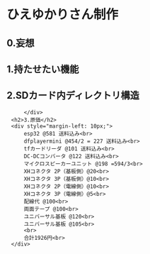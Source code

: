 <!DOCTYPE html>
<html lang="ja">
    <head>
        <meta charset="UTF-8">
        <title>ESP32_HIEYUKARISAN</title>
    </head> 
<body>
    <h1>ひえゆかりさん制作</h1>
    <h2>0.妄想</h2>
    <h2>1.持たせたい機能</h2>
    <h2>2.SDカード内ディレクトリ構造</h2>
        <div style="margin-left: 10px;">

        </div>
    <h2>3.原価</h2>
    <div style="margin-left: 10px;">
        esp32 @581 送料込み<br>
        dfplayermini @454/2 = 227 送料込み<br>
        tfカードリーダ @101 送料込み<br>
        DC-DCコンバータ @122 送料込み<br>
        マイクロスピーカーユニット @198 =594/3<br>
        XHコネクタ 2P（基板側）@20<br>
        XHコネクタ 3P（基板側）@10<br>
        XHコネクタ 2P（電線側）@10<br>
        XHコネクタ 3P（電線側）@5<br>
        配線代 @100<br>
        両面テープ @100<br>
        ユニバーサル基板 @120<br>
        ユニバーサル基板 @105<br>
        <br>
        合計1926円<br>
    </div>
</body>
</html>

